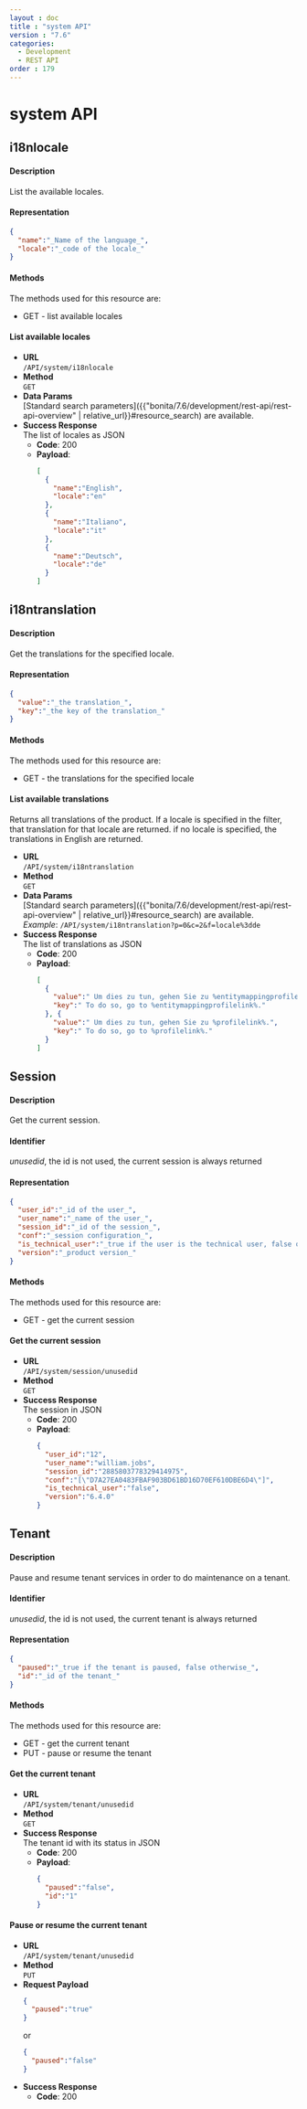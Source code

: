 ```yaml
---
layout : doc
title : "system API"
version : "7.6"
categories:
  - Development
  - REST API
order : 179
---
```

# system API

## i18nlocale

#### Description

List the available locales.

#### Representation
```json
{
  "name":"_Name of the language_",
  "locale":"_code of the locale_"
}
```

#### Methods

The methods used for this resource are:

* GET - list available locales

#### List available locales

* **URL**  
  `/API/system/i18nlocale`  
* **Method**  
  `GET`
* **Data Params**  
  [Standard search parameters]({{"bonita/7.6/development/rest-api/rest-api-overview" | relative_url}}#resource_search) are available.  
* **Success Response**  
  The list of locales as JSON
  * **Code**: 200
  * **Payload**:  
    ```json
    [
      {
        "name":"English",
        "locale":"en"
      },
      {
        "name":"Italiano",
        "locale":"it"
      },
      {
        "name":"Deutsch",
        "locale":"de"
      }
    ]
    ```

## i18ntranslation

#### Description

Get the translations for the specified locale.

#### Representation

```json
{
  "value":"_the translation_",
  "key":"_the key of the translation_"
}
```

#### Methods

The methods used for this resource are:

* GET - the translations for the specified locale

#### List available translations

Returns all translations of the product. If a locale is specified in the filter, that translation for that locale are returned. if no locale is specified, the translations in English are returned.

* **URL**  
  `/API/system/i18ntranslation`  
* **Method**  
  `GET`
* **Data Params**  
  [Standard search parameters]({{"bonita/7.6/development/rest-api/rest-api-overview" | relative_url}}#resource_search) are available.  
  _Example_: `/API/system/i18ntranslation?p=0&c=2&f=locale%3dde` 
* **Success Response**  
  The list of translations as JSON
  * **Code**: 200
  * **Payload**:  
    ```json
    [
      {
        "value":" Um dies zu tun, gehen Sie zu %entitymappingprofilelink%.",
        "key":" To do so, go to %entitymappingprofilelink%."
      }, {
        "value":" Um dies zu tun, gehen Sie zu %profilelink%.",
        "key":" To do so, go to %profilelink%."
      }
    ]
    ```

## Session

#### Description

Get the current session.

#### Identifier

_unusedid_, the id is not used, the current session is always returned

#### Representation

```json
{
  "user_id":"_id of the user_",
  "user_name":"_name of the user_",
  "session_id":"_id of the session_",
  "conf":"_session configuration_",
  "is_technical_user":"_true if the user is the technical user, false otherwise_",
  "version":"_product version_"
}
```

#### Methods

The methods used for this resource are:

* GET - get the current session

#### Get the current session

* **URL**  
  `/API/system/session/unusedid`  
* **Method**  
  `GET`
* **Success Response**  
  The session in JSON
  * **Code**: 200
  * **Payload**:  
    ```json
    {
      "user_id":"12",
      "user_name":"william.jobs",
      "session_id":"2885803778329414975",
      "conf":"[\"D7A27EA0483FBAF903BD61BD16D70EF610DBE6D4\"]",
      "is_technical_user":"false",
      "version":"6.4.0"
    }
    ```

## Tenant

#### Description

Pause and resume tenant services in order to do maintenance on a tenant.

#### Identifier

_unusedid_, the id is not used, the current tenant is always returned

#### Representation
```json
{
  "paused":"_true if the tenant is paused, false otherwise_",
  "id":"_id of the tenant_"
}
```

#### Methods

The methods used for this resource are:

* GET - get the current tenant
* PUT - pause or resume the tenant

#### Get the current tenant
* **URL**  
  `/API/system/tenant/unusedid`  
* **Method**  
  `GET`
* **Success Response**  
  The tenant id with its status in JSON
  * **Code**: 200
  * **Payload**:  
    ```json
    {
      "paused":"false",
      "id":"1"
    }
    ```

#### Pause or resume the current tenant

* **URL**  
  `/API/system/tenant/unusedid`  
* **Method**  
  `PUT`
* **Request Payload**  
  ```json
  {
    "paused":"true"
  }
  ```
  or
  ```json
  {
    "paused":"false"
  }
  ```
* **Success Response**  
  * **Code**: 200 

